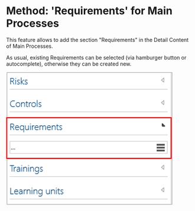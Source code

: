 # Method: 'Requirements' for Main Processes

This feature allows to add the section "Requirements" in the Detail Content of Main Processes. 

As usual, existing Requirements can be selected (via hamburger button or autocomplete), otherwise they can be created new.

![screen](../media/requirements_mp.png)